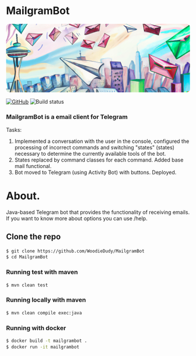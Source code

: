 # MailgramBot
<img src="assets/snippet.png" alt="snippet.png">

[![GitHub](https://badgen.net/badge/icon/telegram?icon=telegram&label=open)](https://t.me/CoolMailgramBot)
![Build status](https://github.com/WoodieDudy/MailgramBot/actions/workflows/maven.yml/badge.svg?branch=cicd)

### MailgramBot is a email client for Telegram 

Tasks:
1. Implemented a conversation with the user in the console, configured the processing of incorrect commands and switching "states" (states)
necessary to determine the currently available tools of the bot.
2. States replaced by command classes for each command. Added base mail functional.
3. Bot moved to Telegram (using Activity Bot) with buttons. Deployed.

# About.
Java-based Telegram bot that provides the functionality of receiving emails.
If you want to know more about options you can use /help.

## Clone the repo
```sh
$ git clone https://github.com/WoodieDudy/MailgramBot
$ cd MailgramBot
```

### Running test with maven
```sh
$ mvn clean test
```

### Running locally with maven
```sh
$ mvn clean compile exec:java
```

### Running with docker
```sh
$ docker build -t mailgrambot .
$ docker run -it mailgrambot
```